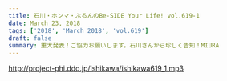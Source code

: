 ```yaml
---
title: 石川・ホンマ・ぶるんのBe-SIDE Your Life! vol.619-1
date: March 23, 2018
tags: ['2018', 'March 2018', 'vol.619']
draft: false
summary: 重大発表！ご協力お願いします。石川さんから珍しく告知！MIURA
---
```


http://project-phi.ddo.jp/ishikawa/ishikawa619_1.mp3